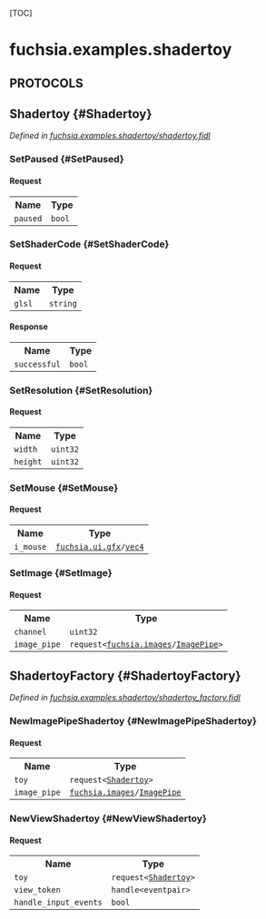 [TOC]

# fuchsia.examples.shadertoy


## **PROTOCOLS**

## Shadertoy {#Shadertoy}
*Defined in [fuchsia.examples.shadertoy/shadertoy.fidl](https://fuchsia.googlesource.com/fuchsia/+/master/src/ui/examples/shadertoy/service/services/shadertoy.fidl#24)*


### SetPaused {#SetPaused}


#### Request
<table>
    <tr><th>Name</th><th>Type</th></tr>
    <tr>
            <td><code>paused</code></td>
            <td>
                <code>bool</code>
            </td>
        </tr></table>



### SetShaderCode {#SetShaderCode}


#### Request
<table>
    <tr><th>Name</th><th>Type</th></tr>
    <tr>
            <td><code>glsl</code></td>
            <td>
                <code>string</code>
            </td>
        </tr></table>


#### Response
<table>
    <tr><th>Name</th><th>Type</th></tr>
    <tr>
            <td><code>successful</code></td>
            <td>
                <code>bool</code>
            </td>
        </tr></table>

### SetResolution {#SetResolution}


#### Request
<table>
    <tr><th>Name</th><th>Type</th></tr>
    <tr>
            <td><code>width</code></td>
            <td>
                <code>uint32</code>
            </td>
        </tr><tr>
            <td><code>height</code></td>
            <td>
                <code>uint32</code>
            </td>
        </tr></table>



### SetMouse {#SetMouse}


#### Request
<table>
    <tr><th>Name</th><th>Type</th></tr>
    <tr>
            <td><code>i_mouse</code></td>
            <td>
                <code><a class='link' href='../fuchsia.ui.gfx/'>fuchsia.ui.gfx</a>/<a class='link' href='../fuchsia.ui.gfx/#vec4'>vec4</a></code>
            </td>
        </tr></table>



### SetImage {#SetImage}


#### Request
<table>
    <tr><th>Name</th><th>Type</th></tr>
    <tr>
            <td><code>channel</code></td>
            <td>
                <code>uint32</code>
            </td>
        </tr><tr>
            <td><code>image_pipe</code></td>
            <td>
                <code>request&lt;<a class='link' href='../fuchsia.images/'>fuchsia.images</a>/<a class='link' href='../fuchsia.images/#ImagePipe'>ImagePipe</a>&gt;</code>
            </td>
        </tr></table>



## ShadertoyFactory {#ShadertoyFactory}
*Defined in [fuchsia.examples.shadertoy/shadertoy_factory.fidl](https://fuchsia.googlesource.com/fuchsia/+/master/src/ui/examples/shadertoy/service/services/shadertoy_factory.fidl#12)*


### NewImagePipeShadertoy {#NewImagePipeShadertoy}


#### Request
<table>
    <tr><th>Name</th><th>Type</th></tr>
    <tr>
            <td><code>toy</code></td>
            <td>
                <code>request&lt;<a class='link' href='#Shadertoy'>Shadertoy</a>&gt;</code>
            </td>
        </tr><tr>
            <td><code>image_pipe</code></td>
            <td>
                <code><a class='link' href='../fuchsia.images/'>fuchsia.images</a>/<a class='link' href='../fuchsia.images/#ImagePipe'>ImagePipe</a></code>
            </td>
        </tr></table>



### NewViewShadertoy {#NewViewShadertoy}


#### Request
<table>
    <tr><th>Name</th><th>Type</th></tr>
    <tr>
            <td><code>toy</code></td>
            <td>
                <code>request&lt;<a class='link' href='#Shadertoy'>Shadertoy</a>&gt;</code>
            </td>
        </tr><tr>
            <td><code>view_token</code></td>
            <td>
                <code>handle&lt;eventpair&gt;</code>
            </td>
        </tr><tr>
            <td><code>handle_input_events</code></td>
            <td>
                <code>bool</code>
            </td>
        </tr></table>



















